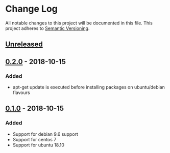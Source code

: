 # Change Log

All notable changes to this project will be documented in this file.
This project adheres to [Semantic Versioning](http://semver.org/).

## [Unreleased](https://github.com/passbolt/passbolt_install_scripts/compare/v0.1.0...HEAD)

## [0.2.0](https://github.com/passbolt/passbolt_install_scripts/compare/v0.2.0..v0.1.0) - 2018-10-15

### Added

- apt-get update is executed before installing packages on ubuntu/debian flavours

## [0.1.0](https://github.com/passbolt/passbolt_install_scripts/releases/tag/v0.1.0) - 2018-10-15

### Added

- Support for debian 9.6 support
- Support for centos 7
- Support for ubuntu 18.10
